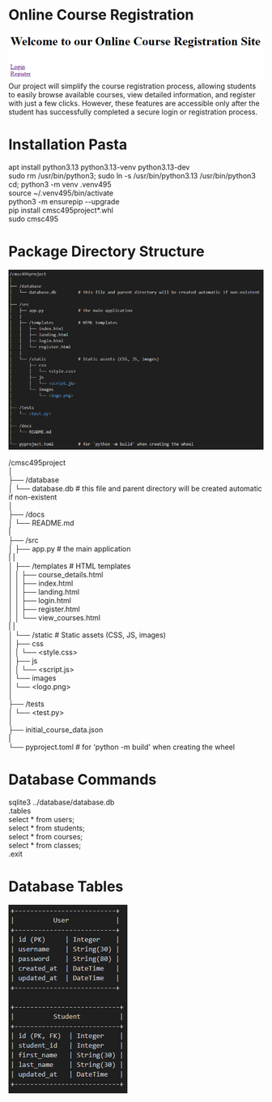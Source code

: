 # Online Course Registration 
![alt text](../images/banner.png)  
Our project will simplify the course registration process, allowing students to easily browse available courses, view detailed information, and register with just a few clicks. However, these features are accessible only after the student has successfully completed a secure login or registration process.  


# Installation Pasta

apt install python3.13 python3.13-venv python3.13-dev  
sudo rm /usr/bin/python3; sudo ln -s /usr/bin/python3.13 /usr/bin/python3        
cd; python3 -m venv .venv495     
source ~/.venv495/bin/activate    
python3 -m ensurepip --upgrade    
pip install cmsc495project*.whl     
sudo cmsc495    


# Package Directory Structure
![alt text](../images/directory_stucture.png)

/cmsc495project  
│  
├── /database  
│   └── database.db         # this file and parent directory will be created automatic if non-existent  
│  
├── /docs  
│   └── README.md  
|  
├── /src  
│   ├── app.py              # the main application  
|   |  
│   ├── /templates          # HTML templates  
│   │   ├── course_details.html  
│   │   ├── index.html  
│   │   ├── landing.html  
│   │   ├── login.html  
│   │   ├── register.html  
│   │   └── view_courses.html  
|   |  
│   └── /static             # Static assets (CSS, JS, images)  
│       ├── css  
│       │   └── <style.css>  
│       ├── js  
│       │   └── <script.js>  
│       └── images  
│           └── <logo.png>  
│  
├── /tests  
│   └── <test.py>  
│  
├── initial_course_data.json  
|  
└── pyproject.toml          # for 'python -m build' when creating the wheel  


# Database Commands
sqlite3 ../database/database.db  
.tables  
select * from users;  
select * from students;  
select * from courses;  
select * from classes;  
.exit  


# Database Tables
![alt text](../images/db_images.png)
